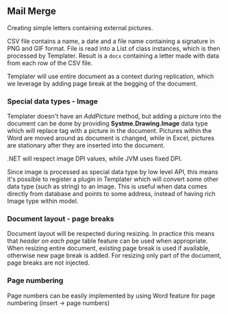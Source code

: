 ## Mail Merge

Creating simple letters containing external pictures.

CSV file contains a name, a date and a file name containing a signature in PNG and GIF format. 
File is read into a List of class instances, which is then processed by Templater. Result is a `docx` containing a letter made with data from each row of the CSV file.

Templater will use entire document as a context during replication, which we leverage by adding page break at the begging of the document.

### Special data types - Image

Templater doesn't have an *AddPicture* method, but adding a picture into the document can be done by providing **Systme.Drawing.Image** data type which will replace tag with a picture in the document. Pictures within the Word are moved around as document is changed, while in Excel, pictures are stationary after they are inserted into the document.

.NET will respect image DPI values, while JVM uses fixed DPI.

Since image is processed as special data type by low level API, this means it's possible to register a plugin in Templater which will convert some other data type (such as string) to an image. This is useful when data comes directly from database and points to some address, instead of having rich Image type within model.

### Document layout - page breaks

Document layout will be respected during resizing. In practice this means that *header on each page* table feature can be used when appropriate. When resizing entire document, existing page break is used if available, otherwise new page break is added. For resizing only part of the document, page breaks are not injected.  

### Page numbering

Page numbers can be easily implemented by using Word feature for page numbering (insert -> page numbers)